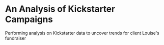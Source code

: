 # An Analysis of Kickstarter Campaigns
 Performing analysis on Kickstarter data to uncover trends for client Louise's fundraiser
